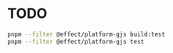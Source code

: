 # TODO

```sh
pnpm --filter @effect/platform-gjs build:test
pnpm --filter @effect/platform-gjs test
```
